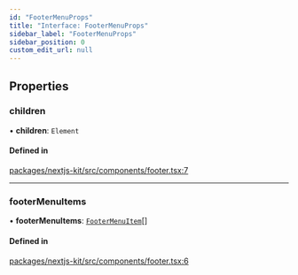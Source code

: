 ```yaml
---
id: "FooterMenuProps"
title: "Interface: FooterMenuProps"
sidebar_label: "FooterMenuProps"
sidebar_position: 0
custom_edit_url: null
---
```


## Properties

### children

• **children**: `Element`

#### Defined in

[packages/nextjs-kit/src/components/footer.tsx:7](https://github.com/backlineint/decoupled-kit-js/blob/fa402d782/packages/nextjs-kit/src/components/footer.tsx#L7)

___

### footerMenuItems

• **footerMenuItems**: [`FooterMenuItem`](../modules.md#footermenuitem)[]

#### Defined in

[packages/nextjs-kit/src/components/footer.tsx:6](https://github.com/backlineint/decoupled-kit-js/blob/fa402d782/packages/nextjs-kit/src/components/footer.tsx#L6)
